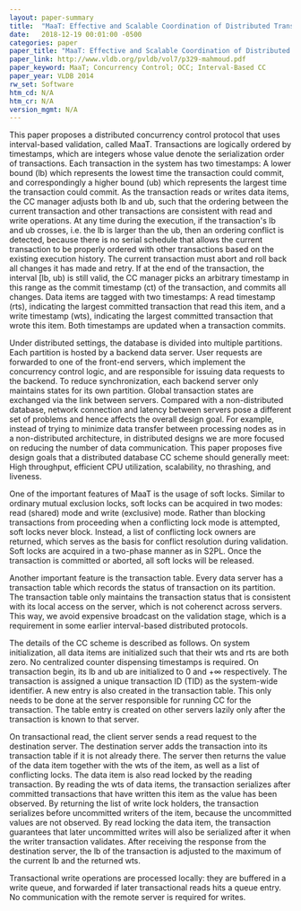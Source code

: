 ```yaml
---
layout: paper-summary
title:  "MaaT: Effective and Scalable Coordination of Distributed Transactions in the Cloud"
date:   2018-12-19 00:01:00 -0500
categories: paper
paper_title: "MaaT: Effective and Scalable Coordination of Distributed Transactions in the Cloud"
paper_link: http://www.vldb.org/pvldb/vol7/p329-mahmoud.pdf
paper_keyword: MaaT; Concurrency Control; OCC; Interval-Based CC
paper_year: VLDB 2014
rw_set: Software
htm_cd: N/A
htm_cr: N/A
version_mgmt: N/A
---
```


This paper proposes a distributed concurrency control protocol that uses interval-based validation, called MaaT. 
Transactions are logically ordered by timestamps, which are integers whose value denote the serialization order of
transactions. Each transaction in the system has two timestamps: A lower bound (lb) which represents the lowest time the 
transaction could commit, and correspondingly a higher bound (ub) which represents the largest time the 
transaction could commit. As the transaction reads or writes data items, the CC manager adjusts both lb and ub, such
that the ordering between the current transaction and other transactions are consistent with read and write 
operations. At any time during the execution, if the transaction's lb and ub crosses, i.e. the lb is larger than
the ub, then an ordering conflict is detected, because there is no serial schedule that allows the current 
transaction to be properly ordered with other transactions based on the existing execution history. The current 
transaction must abort and roll back all changes it has made and retry. If at the end of the transaction, 
the interval [lb, ub) is still valid, the CC manager picks an arbitrary timestamp in this range as the commit 
timestamp (ct) of the transaction, and commits all changes. Data items are tagged with two timestamps: A
read timestamp (rts), indicating the largest committed transaction that read this item, and a write timestamp (wts),
indicating the largest committed transaction that wrote this item. Both timestamps are updated when a 
transaction commits.

Under distributed settings, the database is divided into multiple partitions. Each partition is hosted by a backend data 
server. User requests are forwarded to one of the front-end servers, which implement the concurrency control logic, and 
are responsible for issuing data requests to the backend. To reduce synchronization, each backend server only maintains 
states for its own partition. Global transaction states are exchanged via the link between servers. Compared with a 
non-distributed database, network connection and latency between servers pose a different set of problems and hence 
affects the overall design goal. For example, instead of trying to minimize data transfer between processing nodes 
as in a non-distributed architecture, in distributed designs we are more focused on reducing the number of 
data communication. This paper proposes five design goals that a distributed database CC scheme should generally meet:
High throughput, efficient CPU utilization, scalability, no thrashing, and liveness.

One of the important features of MaaT is the usage of soft locks. Similar to ordinary mutual exclusion locks, soft locks
can be acquired in two modes: read (shared) mode and write (exclusive) mode. Rather than blocking transactions from proceeding
when a conflicting lock mode is attempted, soft locks never block. Instead, a list of conflicting lock owners are returned, which 
serves as the basis for conflict resolution during validation. Soft locks are acquired in a two-phase manner as in S2PL. 
Once the transaction is committed or aborted, all soft locks will be released.

Another important feature is the transaction table. Every data server has a transaction table which records the 
status of transaction on its partition. The transaction table only maintains the transaction status that is consistent
with its local access on the server, which is not coherenct across servers. This way, we avoid expensive broadcast on 
the validation stage, which is a requirement in some earlier interval-based distributed protocols.

The details of the CC scheme is described as follows. On system initialization, all data items are initialized such that their
wts and rts are both zero. No centralized counter dispensing timestamps is required. On transaction begin, its lb and ub are 
initialized to 0 and +&infin; respectively. The transaction is assigned a unique transaction ID (TID) as the system-wide identifier. 
A new entry is also created in the transaction table. This only needs to be done at 
the server responsible for running CC for the transaction. The table entry is created on other servers lazily only after the 
transaction is known to that server. 

On transactional read, the client server sends a read request to the destination server. The destination server adds the transaction 
into its transaction table if it is not already there. The server then returns the value of the data item together with the 
wts of the item, as well as a list of conflicting locks. The data item is also read locked by the reading transaction. By reading
the wts of data items, the transaction serializes after committed transactions that have written this item as the 
value has been observed. By returning the list of write lock holders, the transaction serializes before uncommitted writers of 
the item, because the uncommitted values are not observed. By read locking the data item, the transaction guarantees that
later uncommitted writes will also be serialized after it when the writer transaction validates. After receiving the 
response from the destination server, the lb of the transaction is adjusted to the maximum of the current lb and the returned wts.

Transactional write operations are processed locally: they are buffered in a write queue, and forwarded if later transactional
reads hits a queue entry. No communication with the remote server is required for writes. 